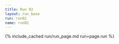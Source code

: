 ```yaml
---
title: Run 02
layout: run_base
run: run02
name: run02
---
```

{% include_cached run/run_page.md run=page.run %}
